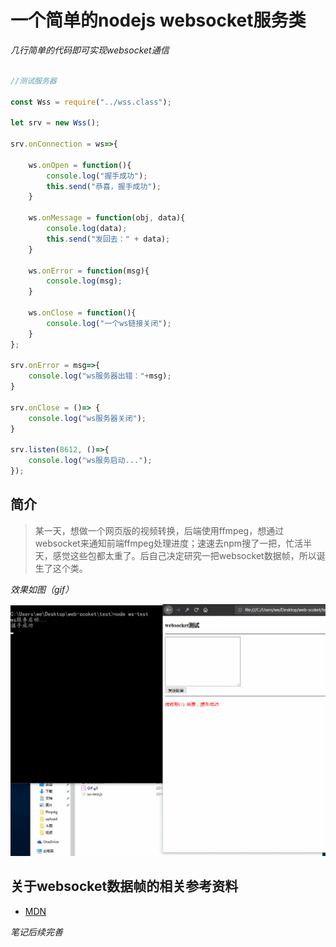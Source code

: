 # 一个简单的nodejs websocket服务类

*几行简单的代码即可实现websocket通信*

```javascript

//测试服务器

const Wss = require("../wss.class");

let srv = new Wss();

srv.onConnection = ws=>{

    ws.onOpen = function(){
        console.log("握手成功");
        this.send("恭喜，握手成功");
    }

    ws.onMessage = function(obj, data){
        console.log(data);
        this.send("发回去：" + data);
    }

    ws.onError = function(msg){
        console.log(msg);
    }
    
    ws.onClose = function(){
        console.log("一个ws链接关闭");
    }
};

srv.onError = msg=>{
    console.log("ws服务器出错："+msg);
}

srv.onClose = ()=> {
    console.log("ws服务器关闭");
}

srv.listen(8612, ()=>{
    console.log("ws服务启动...");
});

```

## 简介

> 某一天，想做一个网页版的视频转换，后端使用ffmpeg，想通过websocket来通知前端ffmpeg处理进度；速速去npm搜了一把，忙活半天，感觉这些包都太重了。后自己决定研究一把websocket数据帧，所以诞生了这个类。


*效果如图（gif）*

![GIF效果图加载中...](./test/GIF.gif)

## 关于websocket数据帧的相关参考资料
* [MDN](https://developer.mozilla.org/zh-CN/docs/Web/API/WebSockets_API/Writing_WebSocket_servers)
  
*笔记后续完善*